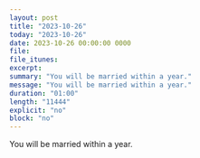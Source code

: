 ```yaml
---
layout: post
title: "2023-10-26"
today: "2023-10-26"
date: 2023-10-26 00:00:00 0000
file:
file_itunes:
excerpt:
summary: "You will be married within a year."
message: "You will be married within a year."
duration: "01:00"
length: "11444"
explicit: "no"
block: "no"
---
```

You will be married within a year.

